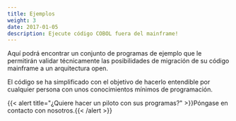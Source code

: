 ```yaml
---
title: Ejemplos
weight: 3
date: 2017-01-05
description: Ejecute código COBOL fuera del mainframe!
---
```


Aquí podrá encontrar un conjunto de programas de ejemplo que le permitirán validar técnicamente las posibilidades de migración de su código mainframe a un arquitectura open.

El código se ha simplificado con el objetivo de hacerlo entendible por cualquier persona con unos conocimientos mínimos de programación.


{{< alert title="¿Quiere hacer un piloto con sus programas?" >}}Póngase en contacto con nosotros.{{< /alert >}}

